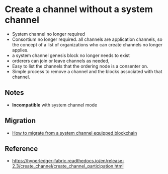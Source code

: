 # Create a channel without a system channel

- System channel no longer required
- Consortium no longer required. all channels are application channels, so the concept of a list of organizations who can create channels no longer applies.
- a system channel genesis block no longer needs to exist
- orderers can join or leave channels as needed,
- Easy to list the channels that the ordering node is a consenter on.
- Simple process to remove a channel and the blocks associated with that channel.

## Notes
- **Incompatible** with system channel mode

 
## Migration
- [How to migrate from a system channel equipped blockchain](https://hyperledger-fabric.readthedocs.io/en/release-2.3/create_channel/create_channel_participation.html#remove-the-system-channel)
 
 
## Reference
- https://hyperledger-fabric.readthedocs.io/en/release-2.3/create_channel/create_channel_participation.html 
